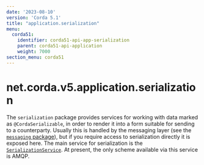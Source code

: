 ```yaml
---
date: '2023-08-10'
version: 'Corda 5.1'
title: "application.serialization"
menu:
  corda51:
    identifier: corda51-api-app-serialization
    parent: corda51-api-application
    weight: 7000
section_menu: corda51
---
```

# net.corda.v5.application.serialization
The `serialization` package provides services for working with data marked as `@CordaSerializable`, in order to render it into a form suitable for sending to a counterparty. Usually this is handled by the messaging layer (see the <a href="messaging.md">`messaging` package</a>), but if you require access to serialization directly it is exposed here. The main service for serialization is the <a href="../../../../../../api-ref/corda/5.0/net/corda/v5/application/serialization/SerializationService.html" target="_blank">`SerializationService`</a>. At present, the only scheme available via this service is AMQP.
